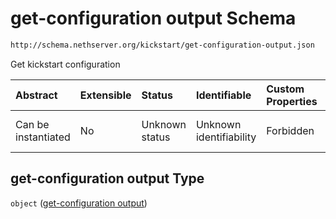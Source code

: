 # get-configuration output Schema

```txt
http://schema.nethserver.org/kickstart/get-configuration-output.json
```

Get kickstart configuration

| Abstract            | Extensible | Status         | Identifiable            | Custom Properties | Additional Properties | Access Restrictions | Defined In                                                                                      |
| :------------------ | :--------- | :------------- | :---------------------- | :---------------- | :-------------------- | :------------------ | :---------------------------------------------------------------------------------------------- |
| Can be instantiated | No         | Unknown status | Unknown identifiability | Forbidden         | Allowed               | none                | [get-configuration-output.json](kickstart/get-configuration-output.json "open original schema") |

## get-configuration output Type

`object` ([get-configuration output](get-configuration-output.md))
